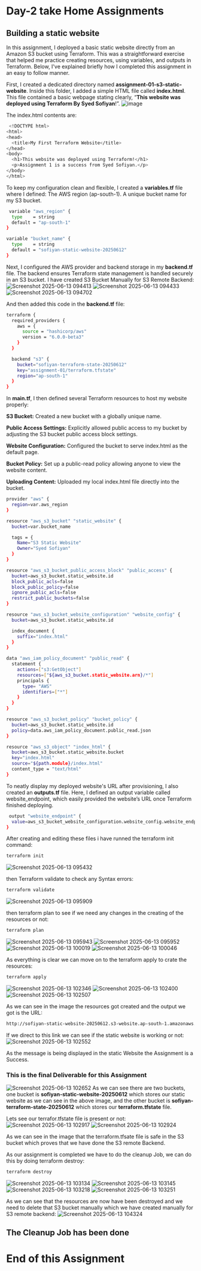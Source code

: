 # Day-2 take Home Assignments
## Building a static website

In this assignment, I deployed a basic static website directly from an Amazon S3 bucket using Terraform. This was a straightforward exercise that helped me practice creating resources, using variables, and outputs in Terraform. Below, I've explained briefly how I completed this assignment in an easy to follow manner.

First, I created a dedicated directory named **assignment-01-s3-static-website**. Inside this folder, I added a simple HTML file called **index.html**. This file contained a basic webpage stating clearly, “**This website was deployed using Terraform By Syed Sofiyan**!”.
![image](https://github.com/user-attachments/assets/c01839fa-8a6f-4716-8ccb-c646ca18b322)

The index.html contents are:
```sh
 <!DOCTYPE html>
<html>
<head>
  <title>My First Terraform Website</title>
</head>
<body>
  <h1>This website was deployed using Terraform!</h1>
  <p>Assignment 1 is a success from Syed Sofiyan.</p>
</body>
</html>
```

To keep my configuration clean and flexible, I created a **variables.tf** file where I defined:
The AWS region (ap-south-1).
A unique bucket name for my S3 bucket.
```sh
 variable "aws_region" {
  type    = string
  default = "ap-south-1"
}

variable "bucket_name" {
  type    = string
  default = "sofiyan-static-website-20250612"
}
```
Next, I configured the AWS provider and backend storage in my **backend.tf** file. The backend ensures Terraform state management is handled securely in an S3 bucket.
 I have created S3 Bucket Manually for S3 Remote Backend:
![Screenshot 2025-06-13 094413](https://github.com/user-attachments/assets/ee39304c-738e-4e4e-8834-98a90a64daae)
![Screenshot 2025-06-13 094433](https://github.com/user-attachments/assets/1af8931b-0fec-4829-b0b2-a1d10db6d8a6)
![Screenshot 2025-06-13 094702](https://github.com/user-attachments/assets/79ea1f4f-e6b0-4512-b41b-41750e592c90)

And then added this code in the **backend.tf** file:
```sh
terraform {
  required_providers {
    aws = {
      source = "hashicorp/aws"
      version = "6.0.0-beta3"
    }
  }

  backend "s3" {
    bucket="sofiyan-terraform-state-20250612"
    key="assignment-01/terraform.tfstate"
    region="ap-south-1"
  }
}
```
In **main.tf**, I then defined several Terraform resources to host my website properly:

**S3 Bucket:** Created a new bucket with a globally unique name.

**Public Access Settings:** Explicitly allowed public access to my bucket by adjusting the S3 bucket public access block settings.

**Website Configuration:** Configured the bucket to serve index.html as the default page.

**Bucket Policy:** Set up a public-read policy allowing anyone to view the website content.

**Uploading Content:** Uploaded my local index.html file directly into the bucket.
```sh
provider "aws" {
  region=var.aws_region
}

resource "aws_s3_bucket" "static_website" {
  bucket=var.bucket_name

  tags = {
    Name="S3 Static Website"
    Owner="Syed Sofiyan"
  }
}

resource "aws_s3_bucket_public_access_block" "public_access" {
  bucket=aws_s3_bucket.static_website.id
  block_public_acls=false
  block_public_policy=false
  ignore_public_acls=false
  restrict_public_buckets=false
}

resource "aws_s3_bucket_website_configuration" "website_config" {
  bucket=aws_s3_bucket.static_website.id

  index_document {
    suffix="index.html"
  }
}

data "aws_iam_policy_document" "public_read" {
  statement {
    actions=["s3:GetObject"]
    resources=["${aws_s3_bucket.static_website.arn}/*"]
    principals {
      type= "AWS"
      identifiers=["*"]
    }
  }
}

resource "aws_s3_bucket_policy" "bucket_policy" {
  bucket=aws_s3_bucket.static_website.id
  policy=data.aws_iam_policy_document.public_read.json
}

resource "aws_s3_object" "index_html" {
  bucket=aws_s3_bucket.static_website.bucket
  key="index.html"
  source="${path.module}/index.html"
  content_type = "text/html"
}
```

To neatly display my deployed website's URL after provisioning, I also created an **outputs.tf** file. Here, I defined an output variable called website_endpoint, which easily provided the website’s URL once Terraform finished deploying.
```sh
 output "website_endpoint" {
  value=aws_s3_bucket_website_configuration.website_config.website_endpoint
}
```
After creating and editing these files i have runned the terraform init command:
```sh
terraform init
```
![Screenshot 2025-06-13 095432](https://github.com/user-attachments/assets/cc8ae10a-037c-4aac-a07f-caa9d2c6700a)

then Terraform validate to check any Syntax errors:
```sh
terraform validate
```
![Screenshot 2025-06-13 095909](https://github.com/user-attachments/assets/eba49f99-f063-4138-a082-3f2fc5b815c3)

then terraform plan to see if we need any changes in the creating of the resources or not:
```sh
terraform plan
```
![Screenshot 2025-06-13 095943](https://github.com/user-attachments/assets/14ebd4ed-781e-4469-a465-d0443688fd42)
![Screenshot 2025-06-13 095952](https://github.com/user-attachments/assets/729f45d8-e6d8-4bcb-a2b2-cb81a7cf35c5)
![Screenshot 2025-06-13 100019](https://github.com/user-attachments/assets/b461d69b-844f-4632-a211-e46c2891a6cd)
![Screenshot 2025-06-13 100046](https://github.com/user-attachments/assets/54c4af5c-fe43-4509-b1cf-c823e3e4a6ee)

As everything is clear we can move on to the terraform apply to crate the resources:
```sh
terraform apply
```
![Screenshot 2025-06-13 102346](https://github.com/user-attachments/assets/6cfc474d-4bba-4fe0-970c-6cf59df75126)
![Screenshot 2025-06-13 102400](https://github.com/user-attachments/assets/119560b3-77c2-47e3-8720-f98af11de770)
![Screenshot 2025-06-13 102507](https://github.com/user-attachments/assets/992043f9-6a8e-46bf-ae4f-76a072f8968b)

As we can see in the image the resources got created and the output we got is the URL:
```sh
http://sofiyan-static-website-20250612.s3-website.ap-south-1.amazonaws.com
```
If we direct to this link we can see if the static website is working or not:
![Screenshot 2025-06-13 102552](https://github.com/user-attachments/assets/833a4515-2850-4b8e-a15c-59fd29091f79)

As the message is being displayed in the static Website the Assignment is a Success.
### This is the final Deliverable for this Assignment


![Screenshot 2025-06-13 102652](https://github.com/user-attachments/assets/514bc1c5-b5ac-4fdc-9bed-0847a7db6d7a)
As we can see there are two buckets, one bucket is **sofiyan-static-website-20250612** which stores our static website as we can see in the above image, and the other bucket is **sofiyan-terraform-state-20250612** which stores our **terraform.tfstate** file.

Lets see our terrafor.tfstate file is present or not:
![Screenshot 2025-06-13 102917](https://github.com/user-attachments/assets/05bae927-03df-4ba8-9178-62c2918872f8)
![Screenshot 2025-06-13 102924](https://github.com/user-attachments/assets/d560722f-61b3-4e85-b25a-2a170aeeb7af)

As we can see in the image that the terraform.tfsate file is safe in the S3 bucket which proves that we have done the S3 remote Backend.

As our assignment is completed we have to do the cleanup Job, we can do this by doing terraform destroy:
```sh
terraform destroy
```
![Screenshot 2025-06-13 103134](https://github.com/user-attachments/assets/3dd8abd7-aeb7-4c1d-9231-a5e9e2823d58)
![Screenshot 2025-06-13 103145](https://github.com/user-attachments/assets/8b20e8f0-5b7c-460f-ab59-b7b5ebba0fbf)
![Screenshot 2025-06-13 103218](https://github.com/user-attachments/assets/7eb0de34-0f56-4923-9996-059f26ca71bf)
![Screenshot 2025-06-13 103251](https://github.com/user-attachments/assets/2d0ada3c-cd1e-4408-9247-6530bb62c9f5)

As we can see that the resources are now have been destroyed and we need to delete that S3 bucket manually which we have created manually for S3 remote backend:
![Screenshot 2025-06-13 104324](https://github.com/user-attachments/assets/fb1381ae-3175-4172-bd0e-baadfe821f42)

## The Cleanup Job has been done

# End of this Assignment















